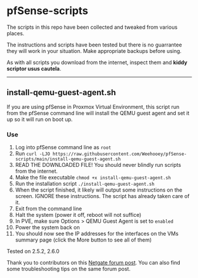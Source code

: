 # pfSense-scripts

The scripts in this repo have been collected and tweaked from various places. 

The instructions and scripts have been tested but there is no guarrantee they will work in your situation. Make appropriate backups before using. 

As with all scripts you download from the internet, inspect them and **kiddy scriptor usus cautela**. 


---

## install-qemu-guest-agent.sh

If you are using pfSense in Proxmox Virtual Environment, this script run from the pfSense command line will install the QEMU guest agent and set it up so it will run on boot up.

### Use

1. Log into pfSense command line as `root`
2. Run `curl -LJO https://raw.githubusercontent.com/Weehooey/pfSense-scripts/main/install-qemu-guest-agent.sh`
3. READ THE DOWNLOADED FILE! You should never blindly run scripts from the internet.
4. Make the file executable `chmod +x install-qemu-guest-agent.sh`
5. Run the installation script `./install-qemu-guest-agent.sh`
6. When the script finished, it likely will output some instructions on the screen. IGNORE these instructions. The script has already taken care of it. 
7. Exit from the command line
8. Halt the system (power it off, reboot will not suffice)
9. In PVE, make sure Options > QEMU Guest Agent is set to `enabled`
10. Power the system back on
11. You should now see the IP addresses for the interfaces on the VMs summary page (click the More button to see all of them)

Tested on 2.5.2, 2.6.0

Thank you to contributors on this [Netgate forum post](https://forum.netgate.com/topic/162083/pfsense-vm-on-proxmox-qemu-agent-installation). You can also find some troubleshooting tips on the same forum post. 

